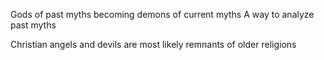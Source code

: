 Gods of past myths becoming demons of current myths
A way to analyze past myths

Christian angels and devils are most likely remnants of older religions